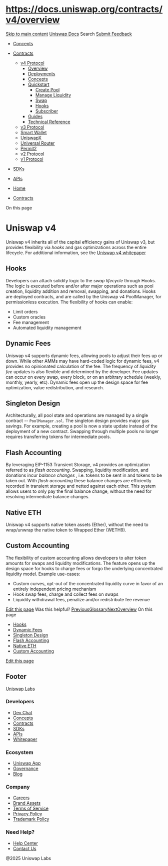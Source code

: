 # https://docs.uniswap.org/contracts/v4/overview

[Skip to main content](https://docs.uniswap.org/contracts/v4/overview#__docusaurus_skipToContent_fallback)
[Uniswap Docs](https://docs.uniswap.org/)
Search
[Submit Feedback](https://docs.google.com/forms/d/e/1FAIpQLSdjSkZam8KiatL9XACRVxCHjDJjaPGbls77PCXDKFn4JwykXg/viewform)
  * [Concepts](https://docs.uniswap.org/concepts/overview)
  * [Contracts](https://docs.uniswap.org/contracts/v4/overview)
    * [v4 Protocol](https://docs.uniswap.org/contracts/v4/overview)
      * [Overview](https://docs.uniswap.org/contracts/v4/overview)
      * [Deployments](https://docs.uniswap.org/contracts/v4/deployments)
      * [Concepts](https://docs.uniswap.org/contracts/v4/concepts/v4-vs-v3)
      * [Quickstart](https://docs.uniswap.org/contracts/v4/quickstart/create-pool)
        * [Create Pool](https://docs.uniswap.org/contracts/v4/quickstart/create-pool)
        * [Manage Liquidity](https://docs.uniswap.org/contracts/v4/quickstart/manage-liquidity/setup-liquidity)
        * [Swap](https://docs.uniswap.org/contracts/v4/quickstart/swap)
        * [Hooks](https://docs.uniswap.org/contracts/v4/quickstart/hooks/setup)
        * [Subscriber](https://docs.uniswap.org/contracts/v4/quickstart/subscriber)
      * [Guides](https://docs.uniswap.org/contracts/v4/guides/hooks/your-first-hook)
      * [Technical Reference](https://docs.uniswap.org/contracts/v4/reference/errors/)
    * [v3 Protocol](https://docs.uniswap.org/contracts/v3/overview)
    * [Smart Wallet](https://docs.uniswap.org/contracts/smart-wallet/overview)
    * [UniswapX](https://docs.uniswap.org/contracts/uniswapx/overview)
    * [Universal Router](https://docs.uniswap.org/contracts/universal-router/overview)
    * [Permit2](https://docs.uniswap.org/contracts/permit2/overview)
    * [v2 Protocol](https://docs.uniswap.org/contracts/v2/overview)
    * [v1 Protocol](https://docs.uniswap.org/contracts/v1/overview)
  * [SDKs](https://docs.uniswap.org/sdk/v4/overview)
  * [APIs](https://docs.uniswap.org/api/subgraph/overview)


  * [Home](https://docs.uniswap.org/)
  * [Contracts](https://docs.uniswap.org/contracts/v4/overview)


On this page
# Uniswap v4
Uniswap v4 inherits all of the capital efficiency gains of Uniswap v3, but provides flexibility via _hooks_ and gas optimizations across the entire lifecycle.
For additional information, see the [Uniswap v4 whitepaper](https://app.uniswap.org/whitepaper-v4.pdf)
## Hooks[​](https://docs.uniswap.org/contracts/v4/overview#hooks "Direct link to Hooks")
Developers can attach solidity logic to the _swap lifecycle_ through Hooks. The logic is executed before and/or after major operations such as pool creation, liquidity addition and removal, swapping, and donations. Hooks are deployed contracts, and are called by the Uniswap v4 PoolManager, for permissionless execution.
The flexibility of hooks can enable:
  * Limit orders
  * Custom oracles
  * Fee management
  * Automated liquidity management


## Dynamic Fees[​](https://docs.uniswap.org/contracts/v4/overview#dynamic-fees "Direct link to Dynamic Fees")
Uniswap v4 supports dynamic fees, allowing pools to adjust their fees up or down. While other AMMs may have hard-coded logic for dynamic fees, v4 provides no opinionated calculation of the fee. The frequency of _liquidity fee_ updates is also flexible and determined by the developer. Fee updates can occur on every swap, every block, or on an arbitrary schedule (weekly, monthly, yearly, etc).
Dynamic fees open up the design space for fee optimization, value redistribution, and research.
## Singleton Design[​](https://docs.uniswap.org/contracts/v4/overview#singleton-design "Direct link to Singleton Design")
Architecturally, all pool state and operations are managed by a single contract -- `PoolManager.sol`. The singleton design provides major gas savings. For example, creating a pool is now a state update instead of the deployment of a new contract. Swapping through multiple pools no longer requires transferring tokens for intermediate pools.
## Flash Accounting[​](https://docs.uniswap.org/contracts/v4/overview#flash-accounting "Direct link to Flash Accounting")
By leveraging EIP-1153 Transient Storage, v4 provides an optimization referred to as _flash accounting_. Swapping, liquidity modification, and donations incur _balance changes_ , i.e. tokens to be sent in and tokens to be taken out. With _flash accounting_ these balance changes are efficiently recorded in transient storage and netted against each other. This system allows users to only pay the final balance change, without the need for resolving intermediate balance changes.
## Native ETH[​](https://docs.uniswap.org/contracts/v4/overview#native-eth "Direct link to Native ETH")
Uniswap v4 supports native token assets (Ether), without the need to wrap/unwrap the native token to Wrapped Ether (WETH9).
## Custom Accounting[​](https://docs.uniswap.org/contracts/v4/overview#custom-accounting "Direct link to Custom Accounting")
The flexibility of custom accounting allows developers to alter token amounts for swaps and liquidity modifications. The feature opens up the design space for hooks to charge fees or forgo the underlying concentrated liquidity model.
Example use-cases:
  * Custom curves, opt-out of the concentrated liquidity curve in favor of an entirely independent pricing mechanism
  * Hook swap fees, charge and collect fees on swaps
  * Liquidity withdrawal fees, penalize and/or redistribute fee revenue


[Edit this page](https://github.com/uniswap/uniswap-docs/tree/main/docs/contracts/v4/overview.mdx)
Was this helpful?
[PreviousGlossary](https://docs.uniswap.org/concepts/glossary)[NextOverview](https://docs.uniswap.org/contracts/v4/overview)
On this page
  * [Hooks](https://docs.uniswap.org/contracts/v4/overview#hooks)
  * [Dynamic Fees](https://docs.uniswap.org/contracts/v4/overview#dynamic-fees)
  * [Singleton Design](https://docs.uniswap.org/contracts/v4/overview#singleton-design)
  * [Flash Accounting](https://docs.uniswap.org/contracts/v4/overview#flash-accounting)
  * [Native ETH](https://docs.uniswap.org/contracts/v4/overview#native-eth)
  * [Custom Accounting](https://docs.uniswap.org/contracts/v4/overview#custom-accounting)


[Edit this page](https://github.com/uniswap/uniswap-docs/tree/main/docs/contracts/v4/overview.mdx)
## Footer
[Uniswap Labs](https://docs.uniswap.org/)
### Developers
  * [Dev Chat](https://discord.com/invite/uniswap)
  * [Concepts](https://docs.uniswap.org/concepts/overview)
  * [Contracts](https://docs.uniswap.org/contracts/v4/overview)
  * [SDKs](https://docs.uniswap.org/sdk/v4/overview)
  * [APIs](https://docs.uniswap.org/api/subgraph/overview)
  * [Whitepaper](https://app.uniswap.org/whitepaper-v4.pdf)


### Ecosystem
  * [Uniswap App](https://app.uniswap.org/)
  * [Governance](https://www.uniswapfoundation.org/governance)
  * [Blog](https://blog.uniswap.org/)


### Company
  * [Careers](https://boards.greenhouse.io/uniswaplabs)
  * [Brand Assets](https://github.com/Uniswap/brand-assets/raw/main/Uniswap%20Brand%20Assets.zip)
  * [Terms of Service](https://support.uniswap.org/hc/en-us/articles/30935100859661-Uniswap-Labs-Terms-of-Service)
  * [Privacy Policy](https://support.uniswap.org/hc/en-us/articles/30934457771405-Uniswap-Labs-Privacy-Policy)
  * [Trademark Policy](https://support.uniswap.org/hc/en-us/articles/30934762216973-Uniswap-Labs-Trademark-Guidelines)


### Need Help?
  * [Help Center](https://support.uniswap.org/)
  * [Contact Us](https://support.uniswap.org/hc/en-us/requests/new)


@2025 Uniswap Labs
[](https://github.com/uniswap/uniswap-docs)[](https://twitter.com/Uniswap)[](https://discord.com/invite/uniswap)
